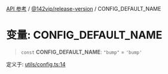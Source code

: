 [API 参考](../../../index.md) / [@142vip/release-version](../index.md) / CONFIG\_DEFAULT\_NAME

# 变量: CONFIG\_DEFAULT\_NAME

> `const` **CONFIG\_DEFAULT\_NAME**: `"bump"` = `'bump'`

定义于: [utils/config.ts:14](https://github.com/142vip/core-x/blob/a868d72f351cc457f350d05d38d540d6494a8ff2/packages/release-version/src/utils/config.ts#L14)
